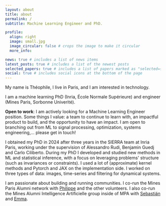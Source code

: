 ```yaml
---
layout: about
title: about
permalink: /
subtitle: Machine Learning Engineer and PhD.

profile:
  align: right
  image: small.jpg
  image_circular: false # crops the image to make it circular
  more_info:

news: true # includes a list of news items
latest_posts: true # includes a list of the newest posts
selected_papers: true # includes a list of papers marked as "selected={true}"
social: true # includes social icons at the bottom of the page
---
```


My name is Théophile, I live in Paris, and I am interested in technology.

I am a machine learning PhD (Inria, École Normale Supérieure) and engineer (Mines Paris, Sorbonne Univerité).

**Open to work**: I am actively looking for a Machine Learning Engineer position. Some things I value: a team to continue to learn with, an impactful product to build, and the opportunity to have an impact. I am open to branching out from ML to signal processing, optimization, systems engineering,... please get in touch!

I obtained my PhD in 2024 after three years in the SIERRA team at Inria Paris, working under the supervision of Alessandro Rudi, Benjamin Guedj and Carlo Ciliberto. During my PhD I developed and studied new methods in ML and statistical inference, with a focus on leveraging problems' structure (such as invariances or constraints). I used a lot of (approximate) kernel methods and Pytorch and JAX on the implementation side. I worked on three types of data: images, time-series and filtering for dynamical systems.

I am passionate about building and running communities. I co-run the Mines Paris Alumni network with [Philippe](https://www.linkedin.com/in/kalousdian/) and the other volunteers. I also co-run the Mines Alumni Intelligence Artificielle group inside of MPA with [Sebastián](https://www.linkedin.com/in/sebastian-partarrieu/) and [Emma](https://www.linkedin.com/in/emma-bou-hanna/).
